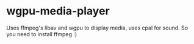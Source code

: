# wgpu-media-player
Uses ffmpeg's libav and wgpu to display media, uses cpal for sound. So you need to install ffmpeg :)